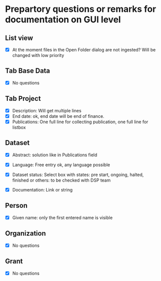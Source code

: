 <!---
Copyright © 2015-2019 the contributors (see Contributors.md).

This file is part of Knora.

Knora is free software: you can redistribute it and/or modify
it under the terms of the GNU Affero General Public License as published
by the Free Software Foundation, either version 3 of the License, or
(at your option) any later version.

Knora is distributed in the hope that it will be useful,
but WITHOUT ANY WARRANTY; without even the implied warranty of
MERCHANTABILITY or FITNESS FOR A PARTICULAR PURPOSE.  See the
GNU Affero General Public License for more details.

You should have received a copy of the GNU Affero General Public
License along with Knora.  If not, see <http://www.gnu.org/licenses/>.
-->

# Prepartory questions or remarks for documentation on GUI level

## List view 

- [X] At the moment files in the Open Folder dialog are not ingested? Will 
be changed with low priority


## Tab Base Data

- [X] No questions

## Tab Project

- [x] Description: Will get multiple lines
- [x] End date: ok, end date will be end of finance.
- [x] Publications: One full line for collecting publication, one full line for listbox

## Dataset

- [x] Abstract: solution like in Publications field
- [x] Language: Free entry ok, any language possible
- [x] Dataset status: Select box with states: pre start, ongoing, halted, finished 
or others: to be checked with DSP team
- [x] Documentation: Link or string


## Person

- [X] Given name: only the first entered name is visible

## Organization

- [X] No questions

## Grant

- [x] No questions
